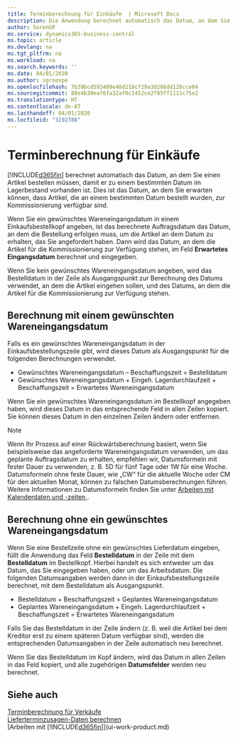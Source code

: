 ```yaml
---
title: Terminberechnung für Einkäufe  | Microsoft Docs
description: Die Anwendung berechnet automatisch das Datum, an dem Sie einen Artikel bestellen müssen, damit er zu einem bestimmten Datum im Lagerbestand vorhanden ist. Dies ist das Datum, an dem Sie erwarten können, dass Artikel, die an einem bestimmten Datum bestellt wurden, zur Kommissionierung verfügbar sind.
author: SorenGP
ms.service: dynamics365-business-central
ms.topic: article
ms.devlang: na
ms.tgt_pltfrm: na
ms.workload: na
ms.search.keywords: ''
ms.date: 04/01/2020
ms.author: sgroespe
ms.openlocfilehash: 7b39bcd593489e40d218cf29a3d288dd128cce04
ms.sourcegitcommit: 88e4b30eaf6fa32af0c1452ce2f85ff1111c75e2
ms.translationtype: HT
ms.contentlocale: de-AT
ms.lasthandoff: 04/01/2020
ms.locfileid: "3192788"
---
```

# <a name="date-calculation-for-purchases"></a>Terminberechnung für Einkäufe
[!INCLUDE[d365fin](includes/d365fin_md.md)] berechnet automatisch das Datum, an dem Sie einen Artikel bestellen müssen, damit er zu einem bestimmten Datum im Lagerbestand vorhanden ist. Dies ist das Datum, an dem Sie erwarten können, dass Artikel, die an einem bestimmten Datum bestellt wurden, zur Kommissionierung verfügbar sind.  

Wenn Sie ein gewünschtes Wareneingangsdatum in einem Einkaufsbestellkopf angeben, ist das berechnete Auftragsdatum das Datum, an dem die Bestellung erfolgen muss, um die Artikel an dem Datum zu erhalten, das Sie angefordert haben. Dann wird das Datum, an dem die Artikel für die Kommissionierung zur Verfügung stehen, im Feld **Erwartetes Eingangsdatum** berechnet und eingegeben.  

Wenn Sie kein gewünschtes Wareneingangsdatum angeben, wird das Bestelldatum in der Zeile als Ausgangspunkt zur Berechnung des Datums verwendet, an dem die Artikel eingehen sollen, und des Datums, an dem die Artikel für die Kommissionierung zur Verfügung stehen.  

## <a name="calculating-with-a-requested-receipt-date"></a>Berechnung mit einem gewünschten Wareneingangsdatum  
Falls es ein gewünschtes Wareneingangsdatum in der Einkaufsbestellungszeile gibt, wird dieses Datum als Ausgangspunkt für die folgenden Berechnungen verwendet.  

- Gewünschtes Wareneingangsdatum – Beschaffungszeit = Bestelldatum  
- Gewünschtes Wareneingangsdatum + Eingeh. Lagerdurchlaufzeit + Beschaffungszeit = Erwartetes Wareneingangsdatum  

Wenn Sie ein gewünschtes Wareneingangsdatum im Bestellkopf angegeben haben, wird dieses Datum in das entsprechende Feld in allen Zeilen kopiert. Sie können dieses Datum in den einzelnen Zeilen ändern oder entfernen.  

> [!Note]
> Wenn Ihr Prozess auf einer Rückwärtsberechnung basiert, wenn Sie beispielsweise das angeforderte Wareneingangsdatum verwenden, um das geplante Auftragsdatum zu erhalten, empfehlen wir, Datumsformeln mit fester Dauer zu verwenden, z. B. 5D für fünf Tage oder 1W für eine Woche. Datumsformeln ohne feste Dauer, wie „CW“ für die aktuelle Woche oder CM für den aktuellen Monat, können zu falschen Datumsberechnungen führen. Weitere Informationen zu Datumsformeln finden Sie unter [Arbeiten mit Kalenderdaten und -zeiten ](ui-enter-date-ranges.md).

## <a name="calculating-without-a-requested-delivery-date"></a>Berechnung ohne ein gewünschtes Wareneingangsdatum  
Wenn Sie eine Bestellzeile ohne ein gewünschtes Lieferdatum eingeben, füllt die Anwendung das Feld **Bestelldatum** in der Zeile mit dem **Bestelldatum** im Bestellkopf. Hierbei handelt es sich entweder um das Datum, das Sie eingegeben haben, oder um das Arbeitsdatum. Die folgenden Datumsangaben werden dann in der Einkaufsbestellungszeile berechnet, mit dem Bestelldatum als Ausgangspunkt.  

- Bestelldatum + Beschaffungszeit = Geplantes Wareneingangsdatum  
- Geplantes Wareneingangsdatum + Eingeh. Lagerdurchlaufzeit + Beschaffungszeit = Erwartetes Wareneingangsdatum  

Falls Sie das Bestelldatum in der Zeile ändern (z. B. weil die Artikel bei dem Kreditor erst zu einem späteren Datum verfügbar sind), werden die entsprechenden Datumsangaben in der Zeile automatisch neu berechnet.  

Wenn Sie das Bestelldatum im Kopf ändern, wird das Datum in allen Zeilen in das Feld  kopiert, und alle zugehörigen **Datumsfelder** werden neu berechnet.  

## <a name="see-also"></a>Siehe auch  
 [Terminberechnung für Verkäufe](sales-date-calculation-for-sales.md)   
 [Lieferterminzusagen-Daten berechnen](sales-how-to-calculate-order-promising-dates.md)  
 [Arbeiten mit [!INCLUDE[d365fin](includes/d365fin_md.md)]](ui-work-product.md)
